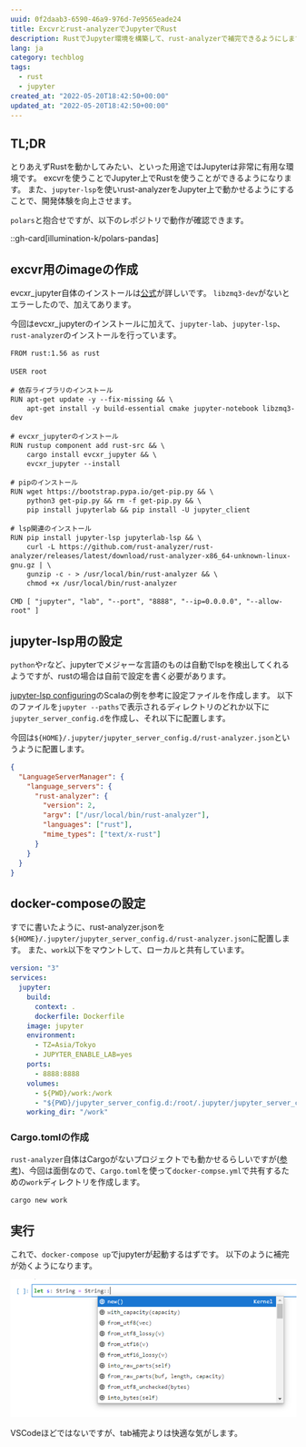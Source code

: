 ```yaml
---
uuid: 0f2daab3-6590-46a9-976d-7e9565eade24
title: Excvrとrust-analyzerでJupyterでRust
description: RustでJupyter環境を構築して、rust-analyzerで補完できるようにします。
lang: ja
category: techblog
tags:
  - rust
  - jupyter
created_at: "2022-05-20T18:42:50+00:00"
updated_at: "2022-05-20T18:42:50+00:00"
---
```


## TL;DR

とりあえずRustを動かしてみたい、といった用途ではJupyterは非常に有用な環境です。
excvrを使うことでJupyter上でRustを使うことができるようになります。
また、`jupyter-lsp`を使いrust-analyzerをJupyter上で動かせるようにすることで、開発体験を向上させます。

`polars`と抱合せですが、以下のレポジトリで動作が確認できます。

::gh-card[illumination-k/polars-pandas]

## excvr用のimageの作成

evcxr_jupyter自体のインストールは[公式](https://github.com/google/evcxr/blob/main/evcxr_jupyter/README.md)が詳しいです。
`libzmq3-dev`がないとエラーしたので、加えてあります。

今回はevcxr_jupyterのインストールに加えて、`jupyter-lab`、`jupyter-lsp`、`rust-analyzer`のインストールを行っています。

```docker title=Dockerfile
FROM rust:1.56 as rust

USER root

# 依存ライブラリのインストール
RUN apt-get update -y --fix-missing && \
    apt-get install -y build-essential cmake jupyter-notebook libzmq3-dev

# evcxr_jupyterのインストール
RUN rustup component add rust-src && \
    cargo install evcxr_jupyter && \
    evcxr_jupyter --install

# pipのインストール
RUN wget https://bootstrap.pypa.io/get-pip.py && \
    python3 get-pip.py && rm -f get-pip.py && \
    pip install jupyterlab && pip install -U jupyter_client

# lsp関連のインストール
RUN pip install jupyter-lsp jupyterlab-lsp && \
    curl -L https://github.com/rust-analyzer/rust-analyzer/releases/latest/download/rust-analyzer-x86_64-unknown-linux-gnu.gz | \
    gunzip -c - > /usr/local/bin/rust-analyzer && \
    chmod +x /usr/local/bin/rust-analyzer

CMD [ "jupyter", "lab", "--port", "8888", "--ip=0.0.0.0", "--allow-root" ]
```

## jupyter-lsp用の設定

`python`や`r`など、jupyterでメジャーな言語のものは自動でlspを検出してくれるようですが、rustの場合は自前で設定を書く必要があります。

[jupyter-lsp configuring](https://github.com/jupyter-lsp/jupyterlab-lsp/blob/master/docs/Configuring.ipynb)のScalaの例を参考に設定ファイルを作成します。
以下のファイルを`jupyter --paths`で表示されるディレクトリのどれか以下に`jupyter_server_config.d`を作成し、それ以下に配置します。

今回は`${HOME}/.jupyter/jupyter_server_config.d/rust-analyzer.json`というように配置します。

```json title=rust-analyzer.json
{
  "LanguageServerManager": {
    "language_servers": {
      "rust-analyzer": {
        "version": 2,
        "argv": ["/usr/local/bin/rust-analyzer"],
        "languages": ["rust"],
        "mime_types": ["text/x-rust"]
      }
    }
  }
}
```

## docker-composeの設定

すでに書いたように、rust-analyzer.jsonを`${HOME}/.jupyter/jupyter_server_config.d/rust-analyzer.json`に配置します。
また、`work`以下をマウントして、ローカルと共有しています。

```yaml title=docker-compose.yaml
version: "3"
services:
  jupyter:
    build:
      context: .
      dockerfile: Dockerfile
    image: jupyter
    environment:
      - TZ=Asia/Tokyo
      - JUPYTER_ENABLE_LAB=yes
    ports:
      - 8888:8888
    volumes:
      - ${PWD}/work:/work
      - "${PWD}/jupyter_server_config.d:/root/.jupyter/jupyter_server_config.d"
    working_dir: "/work"
```

### Cargo.tomlの作成

`rust-analyzer`自体はCargoがないプロジェクトでも動かせるらしいですが([参考](https://rust-analyzer.github.io/manual.html#non-cargo-based-projects))、今回は面倒なので、`Cargo.toml`を使って`docker-compse.yml`で共有するための`work`ディレクトリを作成します。

```bash
cargo new work
```

## 実行

これで、`docker-compose up`でjupyterが起動するはずです。
以下のように補完が効くようになります。

![evxcr_jupyter_lsp_example](../../public/evcxr_jupyter_lsp.PNG)

VSCodeほどではないですが、tab補完よりは快適な気がします。
